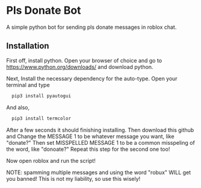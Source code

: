 
# Pls Donate Bot

A simple python bot for sending pls donate messages in roblox chat.


## Installation

First off, install python.
Open your browser of choice and go to https://www.python.org/downloads/ and download python.

Next, Install the necessary dependency for the auto-type. Open your terminal and type
```bash
  pip3 install pyautogui
```
And also,
```bash
  pip3 install termcolor
```
After a few seconds it should finishing installing. 
Then download this github and Change the MESSAGE 1 to be whatever message you want, like "donate?" Then set MISSPELLED MESSAGE 1 to be a common misspeling of the word, like "donoate?"
Repeat this step for the second one too!

Now open roblox and run the script!

NOTE: spamming multiple messages and using the word "robux" WILL get you banned! This is not my liability, so use this wisely!
